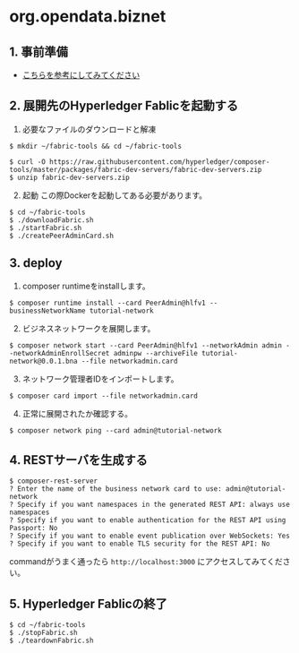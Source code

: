# org.opendata.biznet

## 1. 事前準備
- [こちらを参考にしてみてください](https://hyperledger.github.io/composer/installing/development-tools.html)

## 2. 展開先のHyperledger Fablicを起動する
1. 必要なファイルのダウンロードと解凍
```
$ mkdir ~/fabric-tools && cd ~/fabric-tools
 
$ curl -O https://raw.githubusercontent.com/hyperledger/composer-tools/master/packages/fabric-dev-servers/fabric-dev-servers.zip
$ unzip fabric-dev-servers.zip
```
2. 起動
この際Dockerを起動してある必要があります。
```
$ cd ~/fabric-tools
$ ./downloadFabric.sh
$ ./startFabric.sh
$ ./createPeerAdminCard.sh
```
## 3. deploy
1. composer runtimeをinstallします。
```
$ composer runtime install --card PeerAdmin@hlfv1 --businessNetworkName tutorial-network
```
2. ビジネスネットワークを展開します。
```
$ composer network start --card PeerAdmin@hlfv1 --networkAdmin admin --networkAdminEnrollSecret adminpw --archiveFile tutorial-network@0.0.1.bna --file networkadmin.card
```
3. ネットワーク管理者IDをインポートします。
```
$ composer card import --file networkadmin.card
```
4. 正常に展開されたか確認する。
```
$ composer network ping --card admin@tutorial-network
```

## 4. RESTサーバを生成する
```
$ composer-rest-server
? Enter the name of the business network card to use: admin@tutorial-network
? Specify if you want namespaces in the generated REST API: always use namespaces
? Specify if you want to enable authentication for the REST API using Passport: No
? Specify if you want to enable event publication over WebSockets: Yes
? Specify if you want to enable TLS security for the REST API: No
```
commandがうまく通ったら
`http://localhost:3000`
にアクセスしてみてください。


## 5. Hyperledger Fablicの終了
```
$ cd ~/fabric-tools
$ ./stopFabric.sh
$ ./teardownFabric.sh
```